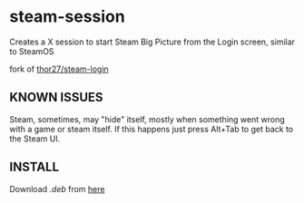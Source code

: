 steam-session
===========

Creates a X session to start Steam Big Picture from the Login screen, similar to SteamOS

fork of [thor27/steam-login](https://github.com/thor27/steam-login)

KNOWN ISSUES
------------

Steam, sometimes, may "hide" itself, mostly when something went wrong with a game or steam itself. If this happens just press Alt+Tab to get back to the Steam UI.


INSTALL
-------

Download *.deb* from [here](https://steam-session.netlify.app)
